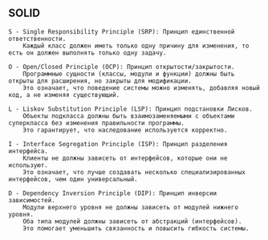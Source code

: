 ## SOLID

    S - Single Responsibility Principle (SRP): Принцип единственной ответственности. 
        Каждый класс должен иметь только одну причину для изменения, то есть он должен выполнять только одну задачу.

    O - Open/Closed Principle (OCP): Принцип открытости/закрытости. 
        Программные сущности (классы, модули и функции) должны быть открыты для расширения, но закрыты для модификации. 
        Это означает, что поведение системы можно изменять, добавляя новый код, а не изменяя существующий.

    L - Liskov Substitution Principle (LSP): Принцип подстановки Лисков. 
        Объекты подкласса должны быть взаимозаменяемыми с объектами суперкласса без изменения правильности программы. 
        Это гарантирует, что наследование используется корректно.

    I - Interface Segregation Principle (ISP): Принцип разделения интерфейса. 
        Клиенты не должны зависеть от интерфейсов, которые они не используют. 
        Это означает, что лучше создавать несколько специализированных интерфейсов, чем один универсальный.

    D - Dependency Inversion Principle (DIP): Принцип инверсии зависимостей. 
        Модули верхнего уровня не должны зависеть от модулей нижнего уровня. 
        Оба типа модулей должны зависеть от абстракций (интерфейсов). 
        Это помогает уменьшить связанность и повысить гибкость системы.

